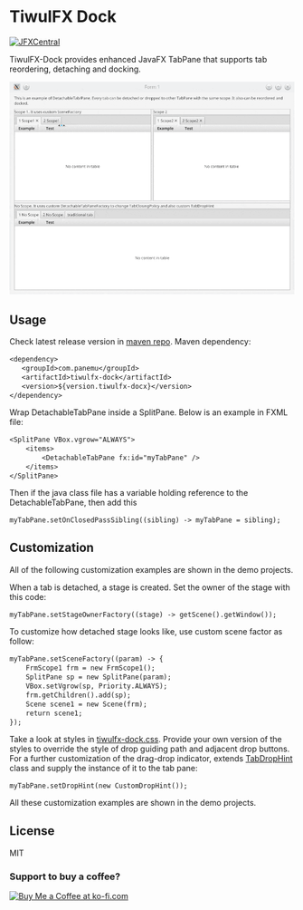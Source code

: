 # TiwulFX Dock

[![JFXCentral](https://img.shields.io/badge/Find_me_on-JFXCentral-blue?logo=googlechrome&logoColor=white)](https://www.jfx-central.com/libraries/tiwulfxdock)

TiwulFX-Dock provides enhanced JavaFX TabPane that supports tab reordering, detaching and docking.

![Demo](media/tiwulfx-dock-demo.gif)

## Usage

Check latest release version in [maven repo](https://repo1.maven.org/maven2/com/panemu/tiwulfx-dock/). Maven dependency:
```
<dependency>
   <groupId>com.panemu</groupId>
   <artifactId>tiwulfx-dock</artifactId>
   <version>${version.tiwulfx-docx}</version>
</dependency>
```

Wrap DetachableTabPane inside a SplitPane. Below is an example in FXML file:
```
<SplitPane VBox.vgrow="ALWAYS">
	<items>
		<DetachableTabPane fx:id="myTabPane" />
	</items>
</SplitPane>
```

Then if the java class file has a variable holding reference to the DetachableTabPane, then add this
```
myTabPane.setOnClosedPassSibling((sibling) -> myTabPane = sibling);
```

## Customization

All of the following customization examples are shown in the demo projects.

When a tab is detached, a stage is created. Set the owner of the stage with this code:
```
myTabPane.setStageOwnerFactory((stage) -> getScene().getWindow());
```

To customize how detached stage looks like, use custom scene factor as follow:
```
myTabPane.setSceneFactory((param) -> {
	FrmScope1 frm = new FrmScope1();
	SplitPane sp = new SplitPane(param);
	VBox.setVgrow(sp, Priority.ALWAYS);
	frm.getChildren().add(sp);
	Scene scene1 = new Scene(frm);
	return scene1;
});
```

Take a look at styles in [tiwulfx-dock.css](https://github.com/panemu/tiwulfx-dock/blob/main/src/main/resources/com/panemu/tiwulfx/control/dock/tiwulfx-dock.css).
Provide your own version of the styles to override the style of drop guiding path and adjacent drop buttons. For a further customization of the drag-drop indicator, extends [TabDropHint](https://github.com/panemu/tiwulfx-dock/blob/main/src/main/java/com/panemu/tiwulfx/control/dock/TabDropHint.java) class
and supply the instance of it to the tab pane:
```
myTabPane.setDropHint(new CustomDropHint());
```

All these customization examples are shown in the demo projects.


## License

MIT

### Support to buy a coffee?

<a href='https://ko-fi.com/s/83a7708c3b' target='_blank'><img height='36' style='border:0px;height:36px;' src='https://storage.ko-fi.com/cdn/kofi1.png?v=3' border='0' alt='Buy Me a Coffee at ko-fi.com' /></a>


